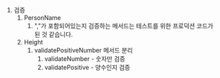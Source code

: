 1. 검증
   1. PersonName
      1. ","가 포함되어있는지 검증하는 메서드는 테스트를 위한 프로덕션 코드가 된 것 같습니다.
   2. Height
      1. validatePositiveNumber 메서드 분리
         1. validateNumber - 숫자만 검증
         2. validatePositive - 양수인지 검증